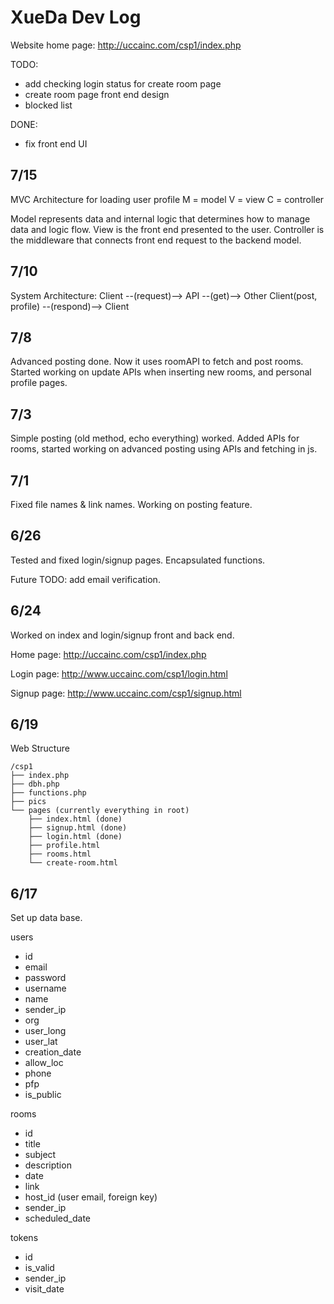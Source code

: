 # XueDa Dev Log

Website home page: http://uccainc.com/csp1/index.php

TODO:
- add checking login status for create room page
- create room page front end design
- blocked list

DONE:
- fix front end UI

## 7/15
MVC Architecture for loading user profile
M = model
V = view
C = controller

Model represents data and internal logic that determines how to manage data and logic flow. 
View is the front end presented to the user. 
Controller is the middleware that connects front end request to the backend model. 

## 7/10
System Architecture:
Client --(request)--> API --(get)--> Other Client(post, profile) --(respond)--> Client 

## 7/8
Advanced posting done. Now it uses roomAPI to fetch and post rooms. 
Started working on update APIs when inserting new rooms, and personal profile pages. 

## 7/3
Simple posting (old method, echo everything) worked. 
Added APIs for rooms, started working on advanced posting using APIs and fetching in js. 

## 7/1
Fixed file names & link names. 
Working on posting feature. 

## 6/26
Tested and fixed login/signup pages.
Encapsulated functions.

Future TODO: add email verification.

## 6/24
Worked on index and login/signup front and back end. 

Home page: http://uccainc.com/csp1/index.php

Login page: http://www.uccainc.com/csp1/login.html

Signup page: http://www.uccainc.com/csp1/signup.html


## 6/19
Web Structure

    /csp1
    ├── index.php
    ├── dbh.php
    ├── functions.php
    ├── pics
    └── pages (currently everything in root)
        ├── index.html (done)
        ├── signup.html (done)
        ├── login.html (done)
        ├── profile.html
        ├── rooms.html
        └── create-room.html


## 6/17
Set up data base. 

users
- id
- email
- password
- username
- name
- sender_ip
- org
- user_long
- user_lat
- creation_date
- allow_loc
- phone
- pfp
- is_public

rooms
- id
- title
- subject
- description
- date
- link
- host_id (user email, foreign key)
- sender_ip
- scheduled_date

tokens
- id
- is_valid
- sender_ip
- visit_date

